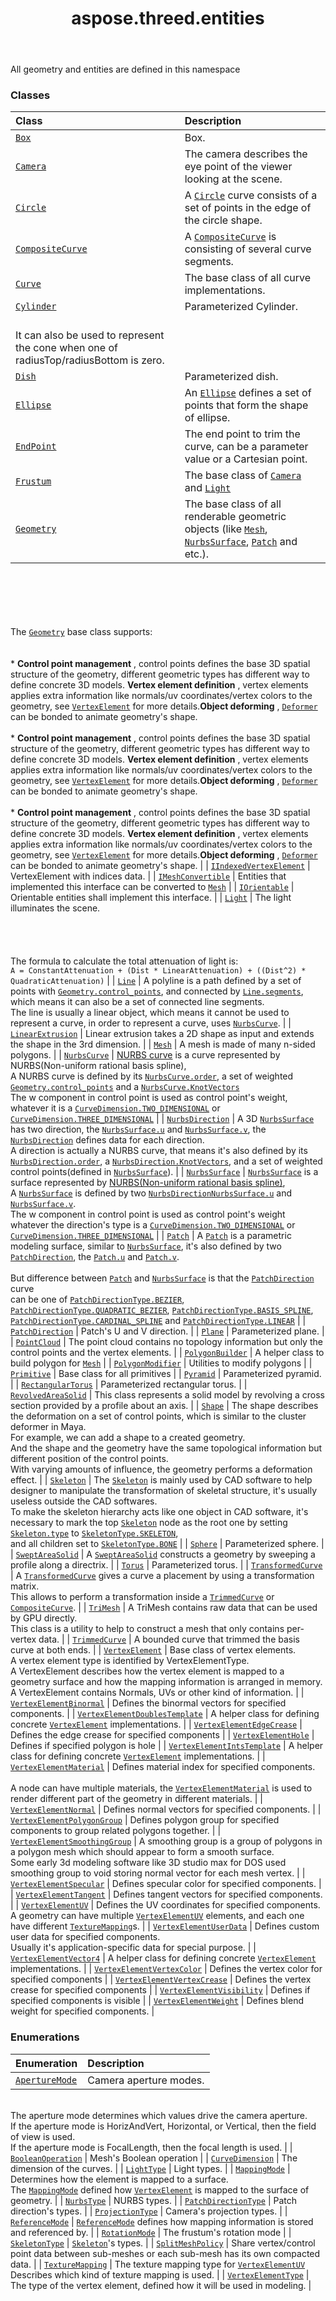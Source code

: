 ﻿---
title: aspose.threed.entities
second_title: Aspose.3D for Python via .NET API References
description: 
type: docs
weight: 10
url: /python-net/aspose.threed.entities/
is_root: false
---

All geometry and entities are defined in this namespace

### Classes
| Class | Description |
| :- | :- |
| [`Box`](/3d/python-net/aspose.threed.entities/box) | Box. |
| [`Camera`](/3d/python-net/aspose.threed.entities/camera) | The camera describes the eye point of the viewer looking at the scene. |
| [`Circle`](/3d/python-net/aspose.threed.entities/circle) | A [`Circle`](/3d/python-net/aspose.threed.entities/circle) curve consists of a set of points in the edge of the circle shape. |
| [`CompositeCurve`](/3d/python-net/aspose.threed.entities/compositecurve) | A [`CompositeCurve`](/3d/python-net/aspose.threed.entities/compositecurve) is consisting of several curve segments. |
| [`Curve`](/3d/python-net/aspose.threed.entities/curve) | The base class of all curve implementations. |
| [`Cylinder`](/3d/python-net/aspose.threed.entities/cylinder) | Parameterized Cylinder.<br/>It can also be used to represent the cone when one of radiusTop/radiusBottom is zero. |
| [`Dish`](/3d/python-net/aspose.threed.entities/dish) | Parameterized dish. |
| [`Ellipse`](/3d/python-net/aspose.threed.entities/ellipse) | An [`Ellipse`](/3d/python-net/aspose.threed.entities/ellipse) defines a set of points that form the shape of ellipse. |
| [`EndPoint`](/3d/python-net/aspose.threed.entities/endpoint) | The end point to trim the curve, can be a parameter value or a Cartesian point. |
| [`Frustum`](/3d/python-net/aspose.threed.entities/frustum) | The base class of [`Camera`](/3d/python-net/aspose.threed.entities/camera) and [`Light`](/3d/python-net/aspose.threed.entities/light) |
| [`Geometry`](/3d/python-net/aspose.threed.entities/geometry) | The base class of all renderable geometric objects (like [`Mesh`](/3d/python-net/aspose.threed.entities/mesh), [`NurbsSurface`](/3d/python-net/aspose.threed.entities/nurbssurface), [`Patch`](/3d/python-net/aspose.threed.entities/patch) and etc.).<br/><br/><br/><br/><br/>The [`Geometry`](/3d/python-net/aspose.threed.entities/geometry) base class supports:  <br/><br/>* **Control point management** , control points defines the base 3D spatial structure of the geometry, different geometric types has different way to define concrete 3D models. **Vertex element definition** , vertex elements applies extra information like normals/uv coordinates/vertex colors to the geometry, see [`VertexElement`](/3d/python-net/aspose.threed.entities/vertexelement) for more details.**Object deforming** , [`Deformer`](/3d/python-net/aspose.threed.deformers/deformer) can be bonded to animate geometry's shape.<br/><br/>* **Control point management** , control points defines the base 3D spatial structure of the geometry, different geometric types has different way to define concrete 3D models. **Vertex element definition** , vertex elements applies extra information like normals/uv coordinates/vertex colors to the geometry, see [`VertexElement`](/3d/python-net/aspose.threed.entities/vertexelement) for more details.**Object deforming** , [`Deformer`](/3d/python-net/aspose.threed.deformers/deformer) can be bonded to animate geometry's shape.<br/><br/>* **Control point management** , control points defines the base 3D spatial structure of the geometry, different geometric types has different way to define concrete 3D models. **Vertex element definition** , vertex elements applies extra information like normals/uv coordinates/vertex colors to the geometry, see [`VertexElement`](/3d/python-net/aspose.threed.entities/vertexelement) for more details.**Object deforming** , [`Deformer`](/3d/python-net/aspose.threed.deformers/deformer) can be bonded to animate geometry's shape. |
| [`IIndexedVertexElement`](/3d/python-net/aspose.threed.entities/iindexedvertexelement) | VertexElement with indices data. |
| [`IMeshConvertible`](/3d/python-net/aspose.threed.entities/imeshconvertible) | Entities that implemented this interface can be converted to [`Mesh`](/3d/python-net/aspose.threed.entities/mesh) |
| [`IOrientable`](/3d/python-net/aspose.threed.entities/iorientable) | Orientable entities shall implement this interface. |
| [`Light`](/3d/python-net/aspose.threed.entities/light) | The light illuminates the scene.<br/><br/><br/><br/><br/>The formula to calculate the total attenuation of light is:<br/>`A = ConstantAttenuation + (Dist * LinearAttenuation) + ((Dist^2) * QuadraticAttenuation)` |
| [`Line`](/3d/python-net/aspose.threed.entities/line) | A polyline is a path defined by a set of points with [`Geometry.control_points`](/3d/python-net/aspose.threed.entities/geometry#control_points), and connected by [`Line.segments`](/3d/python-net/aspose.threed.entities/line#segments),<br/>which means it can also be a set of connected line segments.<br/>The line is usually a linear object, which means it cannot be used to represent a curve, in order to represent a curve, uses [`NurbsCurve`](/3d/python-net/aspose.threed.entities/nurbscurve). |
| [`LinearExtrusion`](/3d/python-net/aspose.threed.entities/linearextrusion) | Linear extrusion takes a 2D shape as input and extends the shape in the 3rd dimension. |
| [`Mesh`](/3d/python-net/aspose.threed.entities/mesh) | A mesh is made of many n-sided polygons. |
| [`NurbsCurve`](/3d/python-net/aspose.threed.entities/nurbscurve) | [NURBS curve](https://en.wikipedia.org/wiki/Non-uniform_rational_B-spline) is a curve represented by NURBS(Non-uniform rational basis spline),<br/>A NURBS curve is defined by its [`NurbsCurve.order`](/3d/python-net/aspose.threed.entities/nurbscurve#order), a set of weighted [`Geometry.control_points`](/3d/python-net/aspose.threed.entities/geometry#control_points) and a [`NurbsCurve.KnotVectors`](/3d/python-net/aspose.threed.entities/nurbscurve)<br/>The w component in control point is used as control point's weight, whatever it is a [`CurveDimension.TWO_DIMENSIONAL`](/3d/python-net/aspose.threed.entities/curvedimension#TWO_DIMENSIONAL) or [`CurveDimension.THREE_DIMENSIONAL`](/3d/python-net/aspose.threed.entities/curvedimension#THREE_DIMENSIONAL) |
| [`NurbsDirection`](/3d/python-net/aspose.threed.entities/nurbsdirection) | A 3D [`NurbsSurface`](/3d/python-net/aspose.threed.entities/nurbssurface) has two direction, the [`NurbsSurface.u`](/3d/python-net/aspose.threed.entities/nurbssurface#u) and [`NurbsSurface.v`](/3d/python-net/aspose.threed.entities/nurbssurface#v), the [`NurbsDirection`](/3d/python-net/aspose.threed.entities/nurbsdirection) defines data for each direction.<br/>A direction is actually a NURBS curve, that means it's also defined by its [`NurbsDirection.order`](/3d/python-net/aspose.threed.entities/nurbsdirection#order), a [`NurbsDirection.KnotVectors`](/3d/python-net/aspose.threed.entities/nurbsdirection), and a set of weighted control points(defined in [`NurbsSurface`](/3d/python-net/aspose.threed.entities/nurbssurface)). |
| [`NurbsSurface`](/3d/python-net/aspose.threed.entities/nurbssurface) | [`NurbsSurface`](/3d/python-net/aspose.threed.entities/nurbssurface) is a surface represented by [NURBS(Non-uniform rational basis spline)](https://en.wikipedia.org/wiki/Non-uniform_rational_B-spline),<br/>A [`NurbsSurface`](/3d/python-net/aspose.threed.entities/nurbssurface) is defined by two [`NurbsDirection`](/3d/python-net/aspose.threed.entities/nurbsdirection)[`NurbsSurface.u`](/3d/python-net/aspose.threed.entities/nurbssurface#u) and [`NurbsSurface.v`](/3d/python-net/aspose.threed.entities/nurbssurface#v).<br/>The w component in control point is used as control point's weight whatever the direction's type is a [`CurveDimension.TWO_DIMENSIONAL`](/3d/python-net/aspose.threed.entities/curvedimension#TWO_DIMENSIONAL) or [`CurveDimension.THREE_DIMENSIONAL`](/3d/python-net/aspose.threed.entities/curvedimension#THREE_DIMENSIONAL) |
| [`Patch`](/3d/python-net/aspose.threed.entities/patch) | A [`Patch`](/3d/python-net/aspose.threed.entities/patch) is a parametric modeling surface, similar to [`NurbsSurface`](/3d/python-net/aspose.threed.entities/nurbssurface), it's also defined by two <br/>[`PatchDirection`](/3d/python-net/aspose.threed.entities/patchdirection), the [`Patch.u`](/3d/python-net/aspose.threed.entities/patch#u) and [`Patch.v`](/3d/python-net/aspose.threed.entities/patch#v).<br/><br/>But difference between [`Patch`](/3d/python-net/aspose.threed.entities/patch) and [`NurbsSurface`](/3d/python-net/aspose.threed.entities/nurbssurface) is that the [`PatchDirection`](/3d/python-net/aspose.threed.entities/patchdirection) curve <br/>can be one of [`PatchDirectionType.BEZIER`](/3d/python-net/aspose.threed.entities/patchdirectiontype#BEZIER), [`PatchDirectionType.QUADRATIC_BEZIER`](/3d/python-net/aspose.threed.entities/patchdirectiontype#QUADRATIC_BEZIER), [`PatchDirectionType.BASIS_SPLINE`](/3d/python-net/aspose.threed.entities/patchdirectiontype#BASIS_SPLINE), [`PatchDirectionType.CARDINAL_SPLINE`](/3d/python-net/aspose.threed.entities/patchdirectiontype#CARDINAL_SPLINE) and [`PatchDirectionType.LINEAR`](/3d/python-net/aspose.threed.entities/patchdirectiontype#LINEAR) |
| [`PatchDirection`](/3d/python-net/aspose.threed.entities/patchdirection) | Patch's U and V direction. |
| [`Plane`](/3d/python-net/aspose.threed.entities/plane) | Parameterized plane. |
| [`PointCloud`](/3d/python-net/aspose.threed.entities/pointcloud) | The point cloud contains no topology information but only the control points and the vertex elements. |
| [`PolygonBuilder`](/3d/python-net/aspose.threed.entities/polygonbuilder) | A helper class to build polygon for [`Mesh`](/3d/python-net/aspose.threed.entities/mesh) |
| [`PolygonModifier`](/3d/python-net/aspose.threed.entities/polygonmodifier) | Utilities to modify polygons |
| [`Primitive`](/3d/python-net/aspose.threed.entities/primitive) | Base class for all primitives |
| [`Pyramid`](/3d/python-net/aspose.threed.entities/pyramid) | Parameterized pyramid. |
| [`RectangularTorus`](/3d/python-net/aspose.threed.entities/rectangulartorus) | Parameterized rectangular torus. |
| [`RevolvedAreaSolid`](/3d/python-net/aspose.threed.entities/revolvedareasolid) | This class represents a solid model by revolving a cross section provided by a profile about an axis. |
| [`Shape`](/3d/python-net/aspose.threed.entities/shape) | The shape describes the deformation on a set of control points, which is similar to the cluster deformer in Maya.<br/>For example, we can add a shape to a created geometry. <br/>And the shape and the geometry have the same topological information but different position of the control points. <br/>With varying amounts of influence, the geometry performs a deformation effect. |
| [`Skeleton`](/3d/python-net/aspose.threed.entities/skeleton) | The [`Skeleton`](/3d/python-net/aspose.threed.entities/skeleton) is mainly used by CAD software to help designer to manipulate the transformation of skeletal structure, it's usually useless outside the CAD softwares.<br/>To make the skeleton hierarchy acts like one object in CAD software, it's necessary to mark the top [`Skeleton`](/3d/python-net/aspose.threed.entities/skeleton) node as the root one by setting [`Skeleton.type`](/3d/python-net/aspose.threed.entities/skeleton#type) to [`SkeletonType.SKELETON`](/3d/python-net/aspose.threed.entities/skeletontype#SKELETON),<br/>and all children set to [`SkeletonType.BONE`](/3d/python-net/aspose.threed.entities/skeletontype#BONE) |
| [`Sphere`](/3d/python-net/aspose.threed.entities/sphere) | Parameterized sphere. |
| [`SweptAreaSolid`](/3d/python-net/aspose.threed.entities/sweptareasolid) | A [`SweptAreaSolid`](/3d/python-net/aspose.threed.entities/sweptareasolid) constructs a geometry by sweeping a profile along a directrix. |
| [`Torus`](/3d/python-net/aspose.threed.entities/torus) | Parameterized torus. |
| [`TransformedCurve`](/3d/python-net/aspose.threed.entities/transformedcurve) | A [`TransformedCurve`](/3d/python-net/aspose.threed.entities/transformedcurve) gives a curve a placement by using a transformation matrix.<br/>This allows to perform a transformation inside a [`TrimmedCurve`](/3d/python-net/aspose.threed.entities/trimmedcurve) or [`CompositeCurve`](/3d/python-net/aspose.threed.entities/compositecurve). |
| [`TriMesh`](/3d/python-net/aspose.threed.entities/trimesh) | A TriMesh contains raw data that can be used by GPU directly.<br/>This class is a utility to help to construct a mesh that only contains per-vertex data. |
| [`TrimmedCurve`](/3d/python-net/aspose.threed.entities/trimmedcurve) | A bounded curve that trimmed the basis curve at both ends. |
| [`VertexElement`](/3d/python-net/aspose.threed.entities/vertexelement) | Base class of vertex elements.<br/>A vertex element type is identified by VertexElementType. <br/>A VertexElement describes how the vertex element is mapped to a geometry surface and how the mapping information is arranged in memory. <br/>A VertexElement contains Normals, UVs or other kind of information. |
| [`VertexElementBinormal`](/3d/python-net/aspose.threed.entities/vertexelementbinormal) | Defines the binormal vectors for specified components. |
| [`VertexElementDoublesTemplate`](/3d/python-net/aspose.threed.entities/vertexelementdoublestemplate) | A helper class for defining concrete [`VertexElement`](/3d/python-net/aspose.threed.entities/vertexelement) implementations. |
| [`VertexElementEdgeCrease`](/3d/python-net/aspose.threed.entities/vertexelementedgecrease) | Defines the edge crease for specified components |
| [`VertexElementHole`](/3d/python-net/aspose.threed.entities/vertexelementhole) | Defines if specified polygon is hole |
| [`VertexElementIntsTemplate`](/3d/python-net/aspose.threed.entities/vertexelementintstemplate) | A helper class for defining concrete [`VertexElement`](/3d/python-net/aspose.threed.entities/vertexelement) implementations. |
| [`VertexElementMaterial`](/3d/python-net/aspose.threed.entities/vertexelementmaterial) | Defines material index for specified components.<br/><br/>A node can have multiple materials, the [`VertexElementMaterial`](/3d/python-net/aspose.threed.entities/vertexelementmaterial) is used to render different part of the geometry in different materials. |
| [`VertexElementNormal`](/3d/python-net/aspose.threed.entities/vertexelementnormal) | Defines normal vectors for specified components. |
| [`VertexElementPolygonGroup`](/3d/python-net/aspose.threed.entities/vertexelementpolygongroup) | Defines polygon group for specified components to group related polygons together. |
| [`VertexElementSmoothingGroup`](/3d/python-net/aspose.threed.entities/vertexelementsmoothinggroup) | A smoothing group is a group of polygons in a polygon mesh which should appear to form a smooth surface.<br/>Some early 3d modeling software like 3D studio max for DOS used smoothing group to void storing normal vector for each mesh vertex. |
| [`VertexElementSpecular`](/3d/python-net/aspose.threed.entities/vertexelementspecular) | Defines specular color for specified components. |
| [`VertexElementTangent`](/3d/python-net/aspose.threed.entities/vertexelementtangent) | Defines tangent vectors for specified components. |
| [`VertexElementUV`](/3d/python-net/aspose.threed.entities/vertexelementuv) | Defines the UV coordinates for specified components.<br/>A geometry can have multiple [`VertexElementUV`](/3d/python-net/aspose.threed.entities/vertexelementuv) elements, and each one have different [`TextureMapping`](/3d/python-net/aspose.threed.entities/texturemapping)s. |
| [`VertexElementUserData`](/3d/python-net/aspose.threed.entities/vertexelementuserdata) | Defines custom user data for specified components.<br/>Usually it's application-specific data for special purpose. |
| [`VertexElementVector4`](/3d/python-net/aspose.threed.entities/vertexelementvector4) | A helper class for defining concrete [`VertexElement`](/3d/python-net/aspose.threed.entities/vertexelement) implementations. |
| [`VertexElementVertexColor`](/3d/python-net/aspose.threed.entities/vertexelementvertexcolor) | Defines the vertex color for specified components |
| [`VertexElementVertexCrease`](/3d/python-net/aspose.threed.entities/vertexelementvertexcrease) | Defines the vertex crease for specified components |
| [`VertexElementVisibility`](/3d/python-net/aspose.threed.entities/vertexelementvisibility) | Defines if specified components is visible |
| [`VertexElementWeight`](/3d/python-net/aspose.threed.entities/vertexelementweight) | Defines blend weight for specified components. |


### Enumerations
| Enumeration | Description |
| :- | :- |
| [`ApertureMode`](/3d/python-net/aspose.threed.entities/aperturemode) | Camera aperture modes.<br/>The aperture mode determines which values drive the camera aperture. <br/>If the aperture mode is HorizAndVert, Horizontal, or Vertical, then the field of view is used. <br/>If the aperture mode is FocalLength, then the focal length is used. |
| [`BooleanOperation`](/3d/python-net/aspose.threed.entities/booleanoperation) | Mesh's Boolean operation |
| [`CurveDimension`](/3d/python-net/aspose.threed.entities/curvedimension) | The dimension of the curves. |
| [`LightType`](/3d/python-net/aspose.threed.entities/lighttype) | Light types. |
| [`MappingMode`](/3d/python-net/aspose.threed.entities/mappingmode) | Determines how the element is mapped to a surface. <br/>The [`MappingMode`](/3d/python-net/aspose.threed.entities/mappingmode) defined how [`VertexElement`](/3d/python-net/aspose.threed.entities/vertexelement) is mapped to the surface of geometry. |
| [`NurbsType`](/3d/python-net/aspose.threed.entities/nurbstype) | NURBS types. |
| [`PatchDirectionType`](/3d/python-net/aspose.threed.entities/patchdirectiontype) | Patch direction's types. |
| [`ProjectionType`](/3d/python-net/aspose.threed.entities/projectiontype) | Camera's projection types. |
| [`ReferenceMode`](/3d/python-net/aspose.threed.entities/referencemode) | [`ReferenceMode`](/3d/python-net/aspose.threed.entities/referencemode) defines how mapping information is stored and referenced by. |
| [`RotationMode`](/3d/python-net/aspose.threed.entities/rotationmode) | The frustum's rotation mode |
| [`SkeletonType`](/3d/python-net/aspose.threed.entities/skeletontype) | [`Skeleton`](/3d/python-net/aspose.threed.entities/skeleton)'s types. |
| [`SplitMeshPolicy`](/3d/python-net/aspose.threed.entities/splitmeshpolicy) | Share vertex/control point data between sub-meshes or each sub-mesh has its own compacted data. |
| [`TextureMapping`](/3d/python-net/aspose.threed.entities/texturemapping) | The texture mapping type for [`VertexElementUV`](/3d/python-net/aspose.threed.entities/vertexelementuv)<br/>Describes which kind of texture mapping is used. |
| [`VertexElementType`](/3d/python-net/aspose.threed.entities/vertexelementtype) | The type of the vertex element, defined how it will be used in modeling. |


